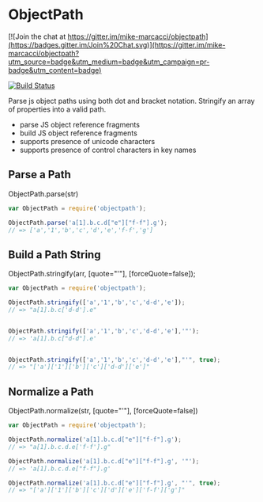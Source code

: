 ObjectPath
==========

[![Join the chat at https://gitter.im/mike-marcacci/objectpath](https://badges.gitter.im/Join%20Chat.svg)](https://gitter.im/mike-marcacci/objectpath?utm_source=badge&utm_medium=badge&utm_campaign=pr-badge&utm_content=badge)

[![Build Status](https://travis-ci.org/mike-marcacci/objectpath.svg?branch=master)](https://travis-ci.org/mike-marcacci/objectpath)

Parse js object paths using both dot and bracket notation. Stringify an array of properties into a valid path.

- parse JS object reference fragments
- build JS object reference fragments
- supports presence of unicode characters
- supports presence of control characters in key names

Parse a Path
------------

ObjectPath.parse(str)

```js
var ObjectPath = require('objectpath');

ObjectPath.parse('a[1].b.c.d["e"]["f-f"].g');
// => ['a','1','b','c','d','e','f-f','g']
```

Build a Path String
-------------------

ObjectPath.stringify(arr, [quote="'"], [forceQuote=false]);

```js
var ObjectPath = require('objectpath');

ObjectPath.stringify(['a','1','b','c','d-d','e']);
// => "a[1].b.c['d-d'].e"


ObjectPath.stringify(['a','1','b','c','d-d','e'],'"');
// => 'a[1].b.c["d-d"].e'


ObjectPath.stringify(['a','1','b','c','d-d','e'],"'", true);
// => "['a']['1']['b']['c']['d-d']['e']"
```

Normalize a Path
----------------

ObjectPath.normalize(str, [quote="'"], [forceQuote=false])

```js
var ObjectPath = require('objectpath');

ObjectPath.normalize('a[1].b.c.d["e"]["f-f"].g');
// => "a[1].b.c.d.e['f-f'].g"

ObjectPath.normalize('a[1].b.c.d["e"]["f-f"].g', '"');
// => 'a[1].b.c.d.e["f-f"].g'

ObjectPath.normalize('a[1].b.c.d["e"]["f-f"].g', "'", true);
// => "['a']['1']['b']['c']['d']['e']['f-f']['g']"
